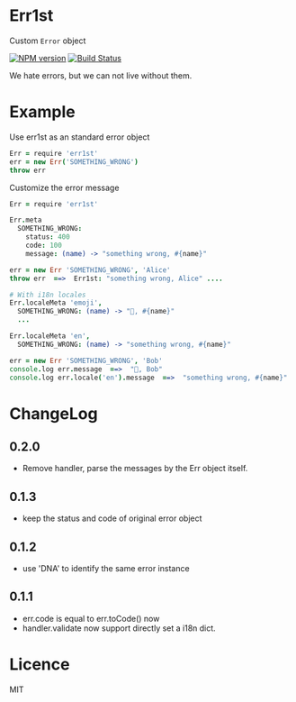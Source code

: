 Err1st
======

Custom `Error` object

[![NPM version][npm-image]][npm-url] [![Build Status][travis-image]][travis-url]

We hate errors, but we can not live without them.

# Example

Use err1st as an standard error object

```coffeescript
Err = require 'err1st'
err = new Err('SOMETHING_WRONG')
throw err
```

Customize the error message

```coffeescript
Err = require 'err1st'

Err.meta
  SOMETHING_WRONG:
    status: 400
    code: 100
    message: (name) -> "something wrong, #{name}"

err = new Err 'SOMETHING_WRONG', 'Alice'
throw err  ==>  Err1st: "something wrong, Alice" ....

# With i18n locales
Err.localeMeta 'emoji',
  SOMETHING_WRONG: (name) -> "🙅, #{name}"
  ...

Err.localeMeta 'en',
  SOMETHING_WRONG: (name) -> "something wrong, #{name}"

err = new Err 'SOMETHING_WRONG', 'Bob'
console.log err.message  ==>  "🙅, Bob"
console.log err.locale('en').message  ==>  "something wrong, #{name}"
```

# ChangeLog

## 0.2.0
* Remove handler, parse the messages by the Err object itself.

## 0.1.3
* keep the status and code of original error object

## 0.1.2
* use 'DNA' to identify the same error instance

## 0.1.1
* err.code is equal to err.toCode() now
* handler.validate now support directly set a i18n dict.

# Licence
MIT

[npm-url]: https://npmjs.org/package/err1st
[npm-image]: http://img.shields.io/npm/v/err1st.svg

[travis-url]: https://travis-ci.org/sailxjx/err1st
[travis-image]: http://img.shields.io/travis/sailxjx/err1st.svg
